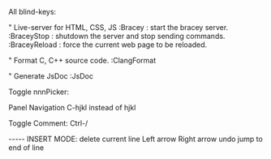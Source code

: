 All blind-keys:

" Live-server for HTML, CSS, JS
:Bracey		: start the bracey server.
:BraceyStop  	: shutdown the server and stop sending commands.
:BraceyReload	: force the current web page to be reloaded.

" Format C, C++ source code.
:ClangFormat

" Generate JsDoc
:JsDoc

Toggle nnnPicker: <F6>

Panel Navigation
C-hjkl instead of <C-w>hjkl

Toggle Comment: Ctrl-/

----- INSERT MODE:
<A-u> delete current line
<C-b> Left arrow
<C-f> Right arrow
<C-z> undo
<C-e> jump to end of line
